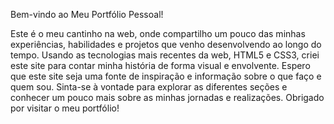 Bem-vindo ao Meu Portfólio Pessoal!

Este é o meu cantinho na web, onde compartilho um pouco das minhas experiências, habilidades e projetos que venho desenvolvendo ao longo do tempo. Usando as tecnologias mais recentes da web, HTML5 e CSS3, criei este site para contar minha história de forma visual e envolvente.
Espero que este site seja uma fonte de inspiração e informação sobre o que faço e quem sou. Sinta-se à vontade para explorar as diferentes seções e conhecer um pouco mais sobre as minhas jornadas e realizações. Obrigado por visitar o meu portfólio!
